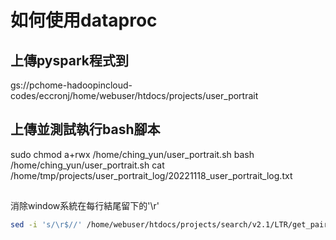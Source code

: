 # 如何使用dataproc

## 上傳pyspark程式到
gs://pchome-hadoopincloud-codes/eccronj/home/webuser/htdocs/projects/user_portrait

## 上傳並測試執行bash腳本
sudo chmod a+rwx /home/ching_yun/user_portrait.sh
bash /home/ching_yun/user_portrait.sh
cat /home/tmp/projects/user_portrait_log/20221118_user_portrait_log.txt

##
消除window系統在每行結尾留下的'\r'
```bash
sed -i 's/\r$//' /home/webuser/htdocs/projects/search/v2.1/LTR/get_pairwise_data.sh
```